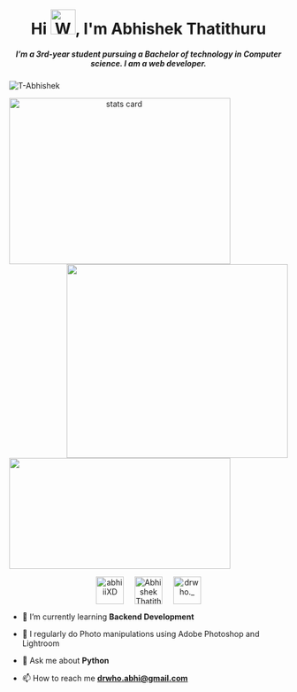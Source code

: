 <h1 align="center">Hi <img src="https://raw.githubusercontent.com/nixin72/nixin72/master/wave.gif" 
         alt="Waving hand animated gif"
         height="45"
         width="45" />, I'm Abhishek Thatithuru</h1>
<h5 align="center">
I’m a 3rd-year student pursuing a Bachelor of technology in Computer science. I am a web developer. 
</h5>
<p align="left"> <img src="https://komarev.com/ghpvc/?username=T-Abhishek&label=Profile%20views&color=0e75b6&style=flat" alt="T-Abhishek" /> </p>
<p>
<a align= "center" href="https://github.com/T-Abhishek">
<img alt= "stats card" height="300px" width="400" src="https://github-readme-streak-stats.herokuapp.com/?user=T-Abhishek&theme=radical">
<img align="right" height="350" width="400" src="https://github.com/T-Abhishek/abhi/blob/main/giphy%20(1).gif?raw=true" /> </a>
</p>
<img height="200px" width="400" src="https://github-readme-stats.vercel.app/api?username=T-Abhishek&count_private=true&theme=radical&show_icons=true" />

<p align="center">
<a href="https://twitter.com/abhiiiXD" target="blank"><img align="center" src="https://img.icons8.com/cute-clipart/64/000000/twitter.png" alt="abhiiiXD" height="50" width="50" /></a> &nbsp;&nbsp;&nbsp;
<a href="/https://www.linkedin.com/in/abhishek-thatithuru-2700b6211/" target="blank"><img align="center" src="https://img.icons8.com/cute-clipart/64/000000/linkedin.png" alt="Abhishek Thatithuru" height="50" width="50" /></a>&nbsp;&nbsp;&nbsp;&nbsp;
<a href="https://instagram.com/drwho._" target="blank"><img align="center" src="https://img.icons8.com/cute-clipart/64/000000/instagram-new.png" alt="drwho._" height="50" width="50" /></a>
</p>

- 🌱 I’m currently learning **Backend Development**

- 📝 I regularly do Photo manipulations using Adobe Photoshop and Lightroom

- 💬 Ask me about **Python**

- 📫 How to reach me **drwho.abhi@gmail.com**
<br><br>
